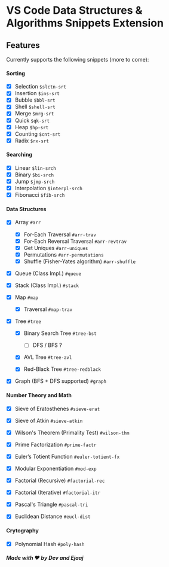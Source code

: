 # VS Code Data Structures & Algorithms Snippets Extension

## Features

Currently supports the following snippets (more to come):

#### Sorting

- [x] Selection `$slctn-srt`
- [x] Insertion `$ins-srt`
- [x] Bubble `$bbl-srt`
- [x] Shell `$shell-srt`
- [x] Merge `$mrg-srt`
- [x] Quick `$qk-srt`
- [x] Heap `$hp-srt`
- [x] Counting `$cnt-srt`
- [x] Radix `$rx-srt`

#### Searching

- [x] Linear `$lin-srch`
- [x] Binary `$bi-srch`
- [x] Jump `$jmp-srch`
- [x] Interpolation `$interpl-srch`
- [x] Fibonacci `$fib-srch`

#### Data Structures

- [x] Array `#arr`

  - [x] For-Each Traversal `#arr-trav`
  - [x] For-Each Reversal Traversal `#arr-revtrav`
  - [x] Get Uniques `#arr-uniques`
  - [x] Permutations `#arr-permutations`
  - [x] Shuffle (Fisher-Yates algorithm) `#arr-shuffle`

- [x] Queue (Class Impl.) `#queue`

- [x] Stack (Class Impl.) `#stack`

- [x] Map `#map`
    - [x] Traversal `#map-trav`

- [x] Tree `#tree`

    - [x] Binary Search Tree `#tree-bst`
        - [ ] DFS / BFS ?
    
    - [x] AVL Tree `#tree-avl`
    
    - [x] Red-Black Tree `#tree-redblack`
    
- [x] Graph (BFS + DFS supported) `#graph`

#### Number Theory and Math

- [x] Sieve of Eratosthenes `#sieve-erat`

- [x] Sieve of Atkin `#sieve-atkin`

- [x] Wilson's Theorem (Primality Test) `#wilson-thm`

- [x] Prime Factorization `#prime-factr`

- [x] Euler’s Totient Function `#euler-totient-fx`

- [x] Modular Exponentiation `#mod-exp`

- [x] Factorial (Recursive) `#factorial-rec`

- [x] Factorial (Iterative) `#factorial-itr`

- [x] Pascal's Triangle `#pascal-tri`

- [x] Euclidean Distance `#eucl-dist`

#### Crytography

- [x] Polynomial Hash `#poly-hash`

##### Made with ❤️ by Dev and Ejaaj 